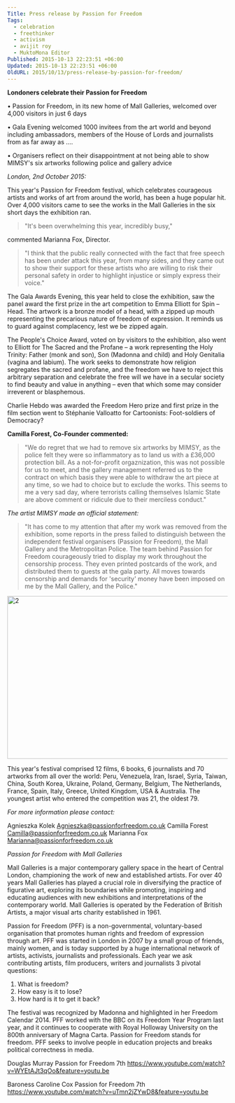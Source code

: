 ```yaml
---
Title: Press release by Passion for Freedom
Tags:
  - celebration
  - freethinker
  - activism
  - avijit roy
  - MuktoMona Editor
Published: 2015-10-13 22:23:51 +06:00
Updated: 2015-10-13 22:23:51 +06:00
OldURL: 2015/10/13/press-release-by-passion-for-freedom/
---
```


<strong>Londoners celebrate their Passion for Freedom </strong>


•	Passion for Freedom, in its new home of Mall Galleries, welcomed over 4,000 visitors in just 6 days

•	Gala Evening welcomed 1000 invitees from the art world and beyond including ambassadors, members of the House of Lords and journalists from as far away as ….

•	Organisers reflect on their disappointment at not being able to show MIMSY's six artworks following police and gallery advice

<em>London, 2nd October 2015:</em>

This year's Passion for Freedom festival, which celebrates courageous artists and works of art from around the world, has been a huge popular hit. Over 4,000 visitors came to see the works in the Mall Galleries in the six short days the exhibition ran. 



<blockquote>"It's been overwhelming this year, incredibly busy,"</blockquote>

 commented Marianna Fox, Director.


<blockquote>"I think that the public really connected with the fact that free speech has been under attack this year, from many sides, and they came out to show their support for these artists who are willing to risk their personal safety in order to highlight injustice or simply express their voice."</blockquote>


The Gala Awards Evening, this year held to close the exhibition, saw the panel award the first prize in the art competition to Emma Elliott for Spin – Head. The artwork is a bronze model of a head, with a zipped up mouth representing the precarious nature of freedom of expression. It reminds us to guard against complacency, lest we be zipped again. 

The People's Choice Award, voted on by visitors to the exhibition, also went to Elliott for The Sacred and the Profane – a work representing the Holy Trinity: Father (monk and son), Son (Madonna and child) and Holy Genitalia (vagina and labium). The work seeks to demonstrate how religion segregates the sacred and profane, and the freedom we have to reject this arbitrary separation and celebrate the free will we have in a secular society to find beauty and value in anything – even that which some may consider irreverent or blasphemous.

Charlie Hebdo was awarded the Freedom Hero prize and first prize in the film section went to Stéphanie Valloatto for Cartoonists: Foot-soldiers of Democracy?

<strong>Camilla Forest, Co-Founder commented:</strong>


<blockquote>
"We do regret that we had to remove six artworks by MIMSY, as the police felt they were so inflammatory as to land us with a £36,000 protection bill. As a not-for-profit orgaznization, this was not possible for us to meet, and the gallery management referred us to the contract on which basis they were able to withdraw the art piece at any time, so we had to choice but to exclude the works. This seems to me a very sad day, where terrorists calling themselves Islamic State are above comment or ridicule due to their merciless conduct."
</blockquote>


<em>The artist MIMSY made an official statement: </em>



<blockquote>"It has come to my attention that after my work was removed from the exhibition,
some reports in the press failed to distinguish between the independent festival organisers (Passion for Freedom), the Mall Gallery and the Metropolitan Police.
The team behind Passion for Freedom courageously tried to display my work throughout the censorship process. They even printed postcards of the work, and distributed them to guests at the gala party. All moves towards censorship and demands for 'security' money have been imposed on me by the Mall Gallery, and the Police." </blockquote>

<a href="https://enblog.muktomona.com/wp-content/uploads/2015/10/2.jpg"><img src="https://enblog.muktomona.com/wp-content/uploads/2015/10/2.jpg" alt="2" width="620" height="372" class="aligncenter size-full wp-image-4123" /></a>
 
This year's festival comprised 12 films, 6 books, 6 journalists and 70 artworks from all over the world: Peru, Venezuela, Iran, Israel, Syria, Taiwan, China, South Korea, Ukraine, Poland, Germany, Belgium, The Netherlands, France, Spain, Italy, Greece, United Kingdom, USA & Australia. The youngest artist who entered the competition was 21, the oldest 79. 

<em>For more information please contact:</em>

Agnieszka Kolek Agnieszka@passionforfreedom.co.uk
Camilla Forest  Camilla@passionforfreedom.co.uk
Marianna Fox Marianna@passionforfreedom.co.uk

<em>Passion for Freedom with Mall Galleries</em>

Mall Galleries is a major contemporary gallery space in the heart of Central London, championing the work of new and established artists.  For over 40 years Mall Galleries has played a crucial role in diversifying the practice of figurative art, exploring its boundaries while promoting, inspiring and educating audiences with new exhibitions and interpretations of the contemporary world. Mall Galleries is operated by the Federation of British Artists, a major visual arts charity established in 1961.

Passion for Freedom (PFF) is a non-governmental, voluntary-based organisation that promotes human rights and freedom of expression through art. PFF was started in London in 2007 by a small group of friends, mainly women, and is today supported by a huge international network of artists, activists, journalists and professionals. Each year we ask contributing artists, film producers, writers and journalists 3 pivotal questions:

1. What is freedom?
2. How easy is it to lose?
3. How hard is it to get it back?

The festival was recognized by Madonna and highlighted in her Freedom Calendar 2014. PFF worked with the BBC on its Freedom Year Program last year, and it continues to cooperate with Royal Holloway University on the 800th anniversary of Magna Carta. Passion for Freedom stands for freedom. PFF seeks to involve people in education projects and breaks political correctness in media.

   
Douglas Murray Passion for Freedom 7th 
https://www.youtube.com/watch?v=WYEtAJt3qOo&feature=youtu.be

Baroness Caroline Cox Passion for Freedom 7th https://www.youtube.com/watch?v=uTmn2jZYwD8&feature=youtu.be


